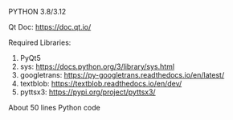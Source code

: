 PYTHON 3.8/3.12

Qt Doc: https://doc.qt.io/

Required Libraries:
  1. PyQt5
  2. sys: https://docs.python.org/3/library/sys.html
  3. googletrans: https://py-googletrans.readthedocs.io/en/latest/
  4. textblob: https://textblob.readthedocs.io/en/dev/
  5. pyttsx3: https://pypi.org/project/pyttsx3/

About 50 lines Python code

